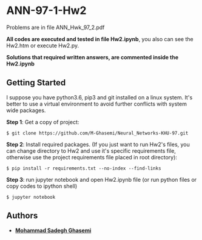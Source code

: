 # ANN-97-1-Hw2

Problems are in file ANN_Hwk_97_2.pdf

**All codes are executed and tested in file Hw2.ipynb**, you also can see the Hw2.htm or execute Hw2.py.

**Solutions that required written answers, are commented inside the Hw2.ipynb**

## Getting Started

I suppose you have python3.6, pip3 and git installed on a linux system. It's better to use a virtual environment to avoid further conflicts with system wide packages.

**Step 1**: Get a copy of project:

```$ git clone https://github.com/M-Ghasemi/Neural_Networks-KHU-97.git```

**Step 2**: Install required packages. (If you just want to run Hw2's files, you can change directory to Hw2 and use it's specific requirements file, otherwise use the project requirements file placed in root directory):

```$ pip install -r requirements.txt --no-index --find-links```

**Step 3**: run jupyter notebook and open Hw2.ipynb file (or run python files or copy codes to ipython shell)
```
$ jupyter notebook
```

## Authors

* **[Mohammad Sadegh Ghasemi](https://www.linkedin.com/in/mohammad-sadegh-ghasemi-40)**
